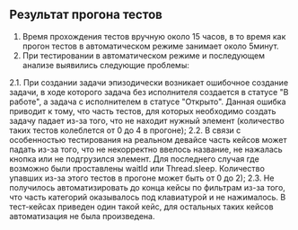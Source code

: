 ## Результат прогона тестов

1. Время прохождения тестов вручную около 15 часов, в то время как прогон тестов в автоматическом режиме занимает около 5минут.
2. При тестировании в автоматическом режиме и последующем анализе выявились следующие проблемы:

  2.1. При создании задачи эпизодически возникает ошибочное создание задачи, в ходе которого задача без исполнителя создается в статусе "В работе", а задача с исполнителем в статусе "Открыто". Данная ошибка приводит к тому, что часть тестов, для которых необходимо создать задачу падает из-за того, что не находит нужный элемент (количество таких тестов колеблется от 0 до 4 в прогоне);
  2.2. В связи с особенностью тестирования на реальном девайсе часть кейсов может падать из-за того, что не некорректно ввелось название, не нажалась кнопка или не подгрузился элемент. Для последнего случая где возможно были проставлены waitId или Thread.sleep. Количество упавших из-за этого тестов в прогоне может быть от 0 до 2);
  2.3. Не получилось автоматизировать до конца кейсы по фильтрам из-за того, что часть категорий оказывалось под клавиатурой и не нажималось. В тест-кейсах приведен один такой кейс, для остальных таких кейсов автоматизация не была произведена.
